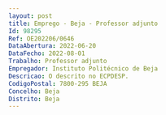 ```yaml
--- 
layout: post
title: Emprego - Beja - Professor adjunto
Id: 98295
Ref: OE202206/0646
DataAbertura: 2022-06-20
DataFecho: 2022-08-01
Trabalho: Professor adjunto
Empregador: Instituto Politécnico de Beja
Descricao: O descrito no ECPDESP.
CodigoPostal: 7800-295 BEJA
Concelho: Beja
Distrito: Beja
--- 
```

